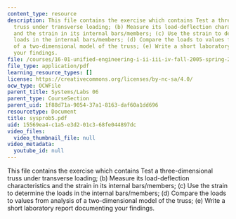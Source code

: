 ```yaml
---
content_type: resource
description: This file contains the exercise which contains Test a three-dimensional
  truss under transverse loading; (b) Measure its load-deflection characteristics
  and the strain in its internal bars/members; (c) Use the strain to determine the
  loads in the internal bars/members; (d) Compare the loads to values from analysis
  of a two-dimensional model of the truss; (e) Write a short laboratory report documenting
  your findings.
file: /courses/16-01-unified-engineering-i-ii-iii-iv-fall-2005-spring-2006/15569ea4c1a5e3d201c368fe044897dc_sysprob5.pdf
file_type: application/pdf
learning_resource_types: []
license: https://creativecommons.org/licenses/by-nc-sa/4.0/
ocw_type: OCWFile
parent_title: Systems/Labs 06
parent_type: CourseSection
parent_uid: 1f88d71a-9054-37a1-8163-daf60a1dd696
resourcetype: Document
title: sysprob5.pdf
uid: 15569ea4-c1a5-e3d2-01c3-68fe044897dc
video_files:
  video_thumbnail_file: null
video_metadata:
  youtube_id: null
---
```

This file contains the exercise which contains Test a three-dimensional truss under transverse loading; (b) Measure its load-deflection characteristics and the strain in its internal bars/members; (c) Use the strain to determine the loads in the internal bars/members; (d) Compare the loads to values from analysis of a two-dimensional model of the truss; (e) Write a short laboratory report documenting your findings.